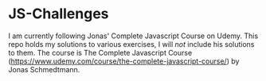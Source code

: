 # JS-Challenges
I am currently following Jonas' Complete Javascript Course on Udemy. This repo holds my solutions to various exercises, I will *not* include his solutions to them.
The course is The Complete Javascript Course (https://www.udemy.com/course/the-complete-javascript-course/) by Jonas Schmedtmann.
